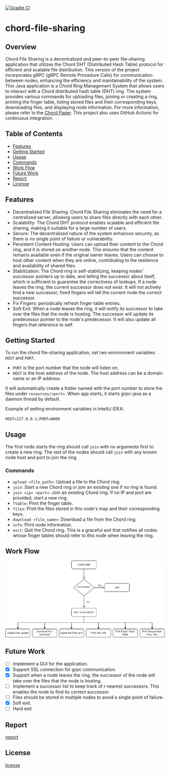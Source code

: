 [![Gradle CI](https://github.com/FengyiQuan/chord-file-sharing/actions/workflows/gradle.yml/badge.svg)](https://github.com/FengyiQuan/chord-file-sharing/actions/workflows/gradle.yml)

# chord-file-sharing

## Overview

Chord File Sharing is a decentralized and peer-to-peer file-sharing application that utilizes the Chord DHT (Distributed
Hash Table) protocol for efficient and scalable file distribution. This version of the project incorporates gRPC (gRPC
Remote Procedure Calls) for communication between nodes, enhancing the efficiency and maintainability of the system.
This Java application is a Chord Ring Management System that allows users to interact with a Chord distributed hash
table (DHT) ring. The system provides various commands for uploading files, joining or creating a ring, printing the
finger table, listing stored files and their corresponding keys, downloading files, and displaying node information. For
more information, please refer to the [Chord Paper](./chord.pdf). This project also uses GitHub Actions for continuous
integration.

## Table of Contents

- [Features](#features)
- [Getting Started](#getting-started)
- [Usage](#usage)
- [Commands](#commands)
- [Work Flow](#work-flow)
- [Future Work](#future-work)
- [Report](#report)
- [License](#license)

## Features

- Decentralized File Sharing: Chord File Sharing eliminates the need for a centralized server, allowing users to share
  files directly with each other.
- Scalability: The Chord DHT protocol enables scalable and efficient file sharing, making it suitable for a large number
  of users.
- Secure: The decentralized nature of the system enhances security, as there is no single point of failure or
  vulnerability.
- Persistent Content Hosting: Users can upload their content to the Chord ring, and it is stored on another node. This
  ensures that the content remains available even if the original owner leaves. Users can choose to host other content
  when they are online, contributing to the resilience and availability of shared files.
- Stabilization: The Chord ring is self-stabilizing, keeping nodes' successor pointers up to date, and telling the
  successor about itself, which is sufficient to guarantee the correctness of lookups. If a node leaves the ring, the
  current successor does not exist. It will not actively find a new successor, fixed fingers will tell the current node
  the correct successor.
- Fix Fingers: periodically refresh finger table entries.
- Soft Exit: When a node leaves the ring, it will notify its successor to take over the files that the node is hosting.
  The successor will update its predecessor pointer to the node's predecessor. It will also update all fingers that
  reference to self.

## Getting Started

To run the chord file-sharing application, set two environment variables: `HOST` and `PORT`.

- `PORT` is the port number that the node will listen on.
- `HOST` is the host address of the node. The host address can be a domain name or an IP address.

It will automatically create a folder named with the port number to store the files under `resources/<port>`. When app
starts, it starts grpc-java as a daemon thread by default.

Example of setting environment variables in IntelliJ IDEA:

`HOST=127.0.0.1;PORT=8000`

## Usage

The first node starts the ring should call `join` with no arguments first to create a new ring. The rest of the nodes
should call `join` with any known node host and port to join the ring.

### Commands

- `upload <file_path>`: Upload a file to the Chord ring.
- `join`: Start a new Chord ring or join an existing one if no ring is found.
- `join <ip> <port>`: Join an existing Chord ring. If no IP and port are provided, start a new ring.
- `ftable`: Print the finger table.
- `files`: Print the files stored in this node's map and their corresponding keys.
- `download <file_name>`: Download a file from the Chord ring.
- `info`: Print node information.
- `exit`: Quit the Chord ring. This is a graceful exit that notifies all nodes whose finger tables should refer to this
  node when leaving the ring.

## Work Flow

![work_flow](./chart/user_flow.png)

## Future Work

- [ ] Implement a GUI for the application.
- [x] Support SSL connection for grpc communication.
- [x] Support when a node leaves the ring, the successor of the node will take over the files that the node is hosting.
- [ ] Implement a successor list to keep track of *r* nearest successors. This enables the node to find its correct
  successor.
- [ ] Files should be stored in multiple nodes to avoid a single point of failure.
- [x] Soft exit.
- [ ] Hard exit.

## Report

[report](https://github.com/FengyiQuan/chord-file-sharing/blob/main/report.pdf)

## License

[license](https://github.com/FengyiQuan/chord-file-sharing/blob/main/LICENSE)
